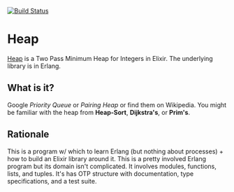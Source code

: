 [![Build Status](https://travis-ci.org/Dzol/heap.svg?branch=master)](https://travis-ci.org/Dzol/heap)

# Heap

[Heap](http://dzol.github.io/heap) is a Two Pass Minimum Heap for Integers in Elixir.
The underlying library is in Erlang.

## What is it?

Google _Priority Queue_ or _Pairing Heap_ or find them on Wikipedia.
You might be familiar with the heap from **Heap-Sort**, **Dijkstra's**, or **Prim's**.

## Rationale

This is a program w/ which to learn Erlang (but nothing about processes) + how to build an Elixir library around it.
This is a pretty involved Erlang program but its domain isn't complicated.
It involves modules, functions, lists, and tuples.
It's has OTP structure with documentation, type specifications, and a test suite.

